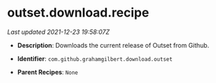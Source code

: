 # outset.download.recipe

_Last updated 2021-12-23 19:58:07Z_

- **Description**: Downloads the current release of Outset from Github.

- **Identifier**: `com.github.grahamgilbert.download.outset`

- **Parent Recipes**: `None`